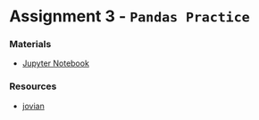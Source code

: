 # Assignment 3 - `Pandas Practice`

### Materials

* [Jupyter Notebook](./solution.ipynb)


### Resources

* [jovian](https://jovian.ai/learn/data-analysis-with-python-zero-to-pandas/assignment/assignment-3-pandas-practice)
